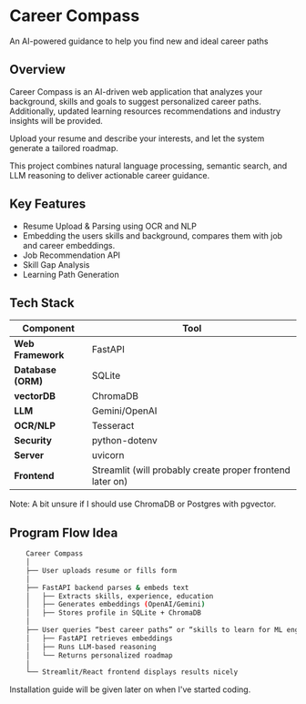 # Career Compass

An AI-powered guidance to help you find new and ideal career paths

## Overview

Career Compass is an AI-driven web application that analyzes your background, skills and goals to suggest personalized career paths. Additionally, updated learning resources recommendations and industry insights will be provided. 

Upload your resume and describe your interests, and let the system generate a tailored roadmap. 

This project combines natural language processing, semantic search, and LLM reasoning to deliver actionable career guidance. 

## Key Features
- Resume Upload & Parsing using OCR and NLP
- Embedding the users skills and background, compares them with job and career embeddings.
- Job Recommendation API 
- Skill Gap Analysis
- Learning Path Generation

## Tech Stack
| Component | Tool |
|------------|------|
| **Web Framework** | FastAPI |
| **Database (ORM)** | SQLite |
| **vectorDB** | ChromaDB | 
| **LLM** | Gemini/OpenAI |
| **OCR/NLP** | Tesseract |
| **Security** | python-dotenv |
| **Server** | uvicorn |
| **Frontend** | Streamlit (will probably create proper frontend later on) 

Note: A bit unsure if I should use ChromaDB or Postgres with pgvector. 

## Program Flow Idea

```bash
    Career Compass
    │
    ├── User uploads resume or fills form
    │
    ├── FastAPI backend parses & embeds text
    │   ├── Extracts skills, experience, education
    │   ├── Generates embeddings (OpenAI/Gemini)
    │   ├── Stores profile in SQLite + ChromaDB
    │
    ├── User queries “best career paths” or “skills to learn for ML engineer”
    │   ├── FastAPI retrieves embeddings
    │   ├── Runs LLM-based reasoning
    │   └── Returns personalized roadmap
    │
    └── Streamlit/React frontend displays results nicely
```

Installation guide will be given later on when I've started coding. 
